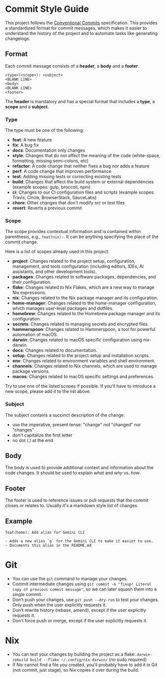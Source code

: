# Commit Style Guide

This project follows the [Conventional Commits](https://www.conventionalcommits.org/en/v1.0.0/) specification. This provides a standardized format for commit messages, which makes it easier to understand the history of the project and to automate tasks like generating changelogs.

## Format

Each commit message consists of a **header**, a **body** and a **footer**.

```
<type>(<scope>): <subject>
<BLANK LINE>
<body>
<BLANK LINE>
<footer>
```

The **header** is mandatory and has a special format that includes a **type**, a **scope** and a **subject**.

### Type

The type must be one of the following:

-   **feat**: A new feature
-   **fix**: A bug fix
-   **docs**: Documentation only changes
-   **style**: Changes that do not affect the meaning of the code (white-space, formatting, missing semi-colons, etc)
-   **refactor**: A code change that neither fixes a bug nor adds a feature
-   **perf**: A code change that improves performance
-   **test**: Adding missing tests or correcting existing tests
-   **build**: Changes that affect the build system or external dependencies (example scopes: gulp, broccoli, npm)
-   **ci**: Changes to our CI configuration files and scripts (example scopes: Travis, Circle, BrowserStack, SauceLabs)
-   **chore**: Other changes that don't modify src or test files
-   **revert**: Reverts a previous commit

### Scope

The scope provides contextual information and is contained within parenthesis, e.g., `feat(nix):`. It can be anything specifying the place of the commit change.

Here is a list of scopes already used in this project:

-   **project**: Changes related to the project setup, configuration, management, and tools configuration (including editors, IDEs, AI assistants, and other development tools).
-   **packages**: Changes related to software packages, dependencies, and their configuration.
-   **flake**: Changes related to Nix Flakes, which are a new way to manage Nix expressions.
-   **nix**: Changes related to the Nix package manager and its configuration.
-   **home-manager**: Changes related to the home-manager configuration, which manages user-level packages and dotfiles.
-   **homebrew**: Changes related to the Homebrew package manager and its configuration.
-   **secrets**: Changes related to managing secrets and encrypted files.
-   **hammerspoon**: Changes related to Hammerspoon, a tool for powerful automation of macOS.
-   **darwin**: Changes related to macOS specific configuration using nix-darwin.
-   **docs**: Changes related to documentation.
-   **setup**: Changes related to the project setup and installation scripts.
-   **env**: Changes related to environment variables and shell environment.
-   **channels**: Changes related to Nix channels, which are used to manage package versions.
-   **macos**: Changes related to macOS specific settings and preferences.

Try to use one of the listed scopes if possible. If you'll have to introduce a new scope, please add it to the list above.

### Subject

The subject contains a succinct description of the change:

-   use the imperative, present tense: "change" not "changed" nor "changes"
-   don't capitalize the first letter
-   no dot (.) at the end

## Body

The body is used to provide additional context and information about the code changes. It should be used to explain *what* and *why* vs. *how*.

## Footer

The footer is used to reference issues or pull requests that the commit closes or relates to. Usually it's a markdown style list of changes.

## Example

```
feat(home): Add alias for Gemini CLI

- Adds a new alias `g` for the Gemini CLI to make it easier to use.
- Documents this alias in the README.md
```

# Git

- You can use the `git` command to manage your changes.
- Commit intermediate changes using `git commit -m "fixup! Literal copy of previous commit message"`, so we can later squash them into a single commit.
- Don't push your changes, use `git push --dry-run` to test your changes. Only push when the user explicitly requests it.
- Don't rewrite history (rebase, amend), except if the user explicitly requests it.
- Don't force push or merge, except if the user explicitly requests it.

# Nix

- You can test your changes by building the project as a flake: `darwin-rebuild build --flake ~/.config/nix-darwin/` (no sudo required)
- If Nix cannot find a file you created, you'll probably have to add it in Git (not commit, just stage), so Nix copies it over during the build.